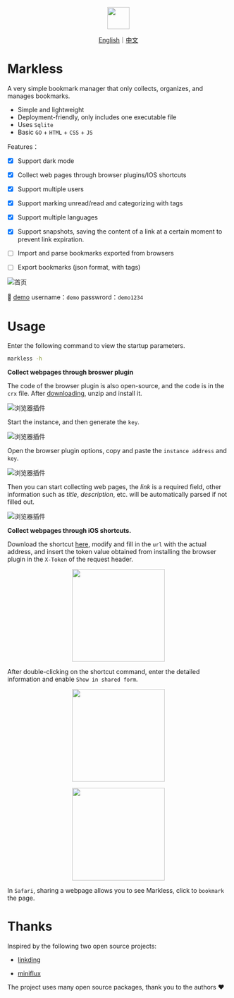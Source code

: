 

<p align="center"><img style="width:50px" src="./web/assets/static/img/markless.png" /></p>

<p align="center"><a href="./README.md">English</a>｜<a href="./README-zh.md">中文</a></p>


Markless
===

A very simple bookmark manager that only collects, organizes, and manages bookmarks.

* Simple and lightweight
* Deployment-friendly, only includes one executable file
* Uses `Sqlite`
* Basic `GO` + `HTML` + `CSS` + `JS`



Features：

- [x] Support dark mode
- [x] Collect web pages through browser plugins/IOS shortcuts
- [x] Support multiple users
- [x] Support marking unread/read and categorizing with tags
- [x] Support multiple languages
- [x] Support snapshots, saving the content of a link at a certain moment to prevent link expiration.
- [ ] Import and parse bookmarks exported from browsers
- [ ] Export bookmarks (json format, with tags)



![首页](./example/index.png)

👀 [demo](https://wsh233.cn/webapp/markless)   username：`demo` passwrord：`demo1234`

Usage
===

Enter the following command to view the startup parameters.

```bash
markless -h
```



**Collect webpages through broswer plugin**

The code of the browser plugin is also open-source, and the code is in the `crx` file. After [downloading](./example/markless-chrome-extension.crx), unzip and install it.

![浏览器插件](./example/broswer-extension.png)

Start the instance, and then generate the `key`.

![浏览器插件](./example/token.png)

Open the browser plugin options, copy and paste the `instance address` and `key`.

![浏览器插件](./example/broswer-extension-setting.png)

Then you can start collecting web pages, the *link* is a required field, other information such as *title*, *description*, etc. will be automatically parsed if not filled out.

![浏览器插件](./example/broswer-collect.png)

**Collect webpages through iOS shortcuts.**

Download the shortcut [here](./example/Markless.shortcut), modify and fill in the `url` with the actual address, and insert the token value obtained from installing the browser plugin in the `X-Token` of the request header.
<p align="center"><img style="width:15em" src="./example/ios-shotcut.jpeg" /></p>

After double-clicking on the shortcut command, enter the detailed information and enable `Show in shared form`.



<p align="center"><img style="width:15em" src="./example/enable-share.PNG" /></p>



<p align="center"><img style="width:15em" src="./example/ios-collect.PNG" /></p>

In `Safari`, sharing a webpage allows you to see Markless, click to `bookmark` the page.






Thanks
===

Inspired by the following two open source projects:

* [linkding](https://github.com/sissbruecker/linkding)

* [miniflux](https://github.com/miniflux/v2)

The project uses many open source packages, thank you to the authors ❤️


